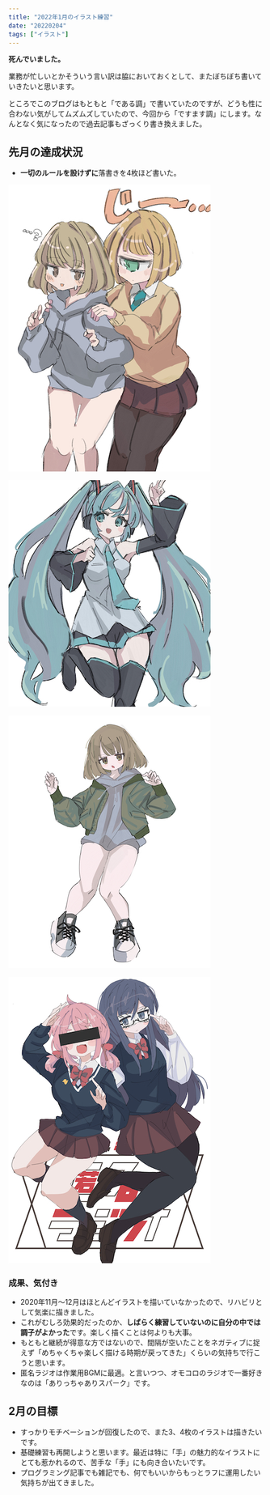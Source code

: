```yaml
---
title: "2022年1月のイラスト練習"
date: "20220204"
tags: ["イラスト"]
---
```


**死んでいました。**

業務が忙しいとかそういう言い訳は脇においておくとして、またぼちぼち書いていきたいと思います。

ところでこのブログはもともと「である調」で書いていたのですが、どうも性に合わない気がしてムズムズしていたので、今回から「ですます調」にします。なんとなく気になったので過去記事もざっくり書き換えました。

## 先月の達成状況

- **一切のルールを設けずに**落書きを4枚ほど書いた。

![イラスト1](./01.jpg)

![イラスト2](./02.jpg)

![イラスト3](./03.jpg)

![イラスト4](./04.jpg)

### 成果、気付き

- 2020年11月〜12月はほとんどイラストを描いていなかったので、リハビリとして気楽に描きました。
- これがむしろ効果的だったのか、**しばらく練習していないのに自分の中では調子がよかった**です。楽しく描くことは何よりも大事。
- もともと継続が得意な方ではないので、間隔が空いたことをネガティブに捉えず「めちゃくちゃ楽しく描ける時期が戻ってきた」くらいの気持ちで行こうと思います。
- 匿名ラジオは作業用BGMに最適。と言いつつ、オモコロのラジオで一番好きなのは「ありっちゃありスパーク」です。

## 2月の目標

- すっかりモチベーションが回復したので、また3、4枚のイラストは描きたいです。
- 基礎練習も再開しようと思います。最近は特に「手」の魅力的なイラストにとても惹かれるので、苦手な「手」にも向き合いたいです。
- プログラミング記事でも雑記でも、何でもいいからもっとラフに運用したい気持ちが出てきました。
